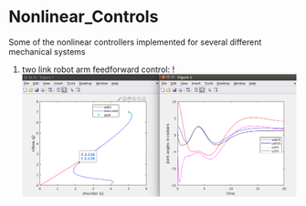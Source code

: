 # Nonlinear_Controls
Some of the nonlinear controllers implemented for several different mechanical systems 

1. two link robot arm feedforward control:
!![Screenshot](feedforward_controls.png)
